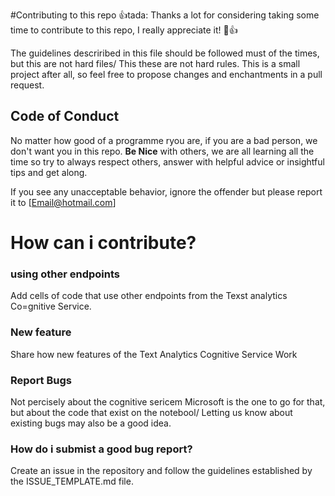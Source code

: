 #Contributing to this repo
:+1:tada: Thanks a lot for considering taking some time to contribute to this repo, I really appreciate it! :tada::+1:

The guidelines descriribed in this file should be followed must of the times, but this are not hard files/ This these are not hard rules. This is a
small project after all, so feel free to propose changes and enchantments in a pull request.

## Code of Conduct
No matter how good of a programme ryou are, if you are a bad person, we don't want you in this repo. __Be Nice__ with others,
we are all learning all the time so try to always respect others, answer with helpful advice or insightful tips and get along.

If you see any unacceptable behavior, ignore the offender but please report it to [Email@hotmail.com]

# How can i contribute?

### using other endpoints

Add cells of code that use other endpoints from the Texst analytics Co=gnitive Service.

### New feature

Share how new features of the Text Analytics Cognitive Service Work

### Report Bugs

Not percisely about the cognitive sericem Microsoft is the one to go for that, but about the code that exist on  the notebool/
Letting us know about existing bugs may also be a good idea.

### How do i submist a good bug report?

Create an issue in the repository and follow the guidelines established by the ISSUE_TEMPLATE.md file.
